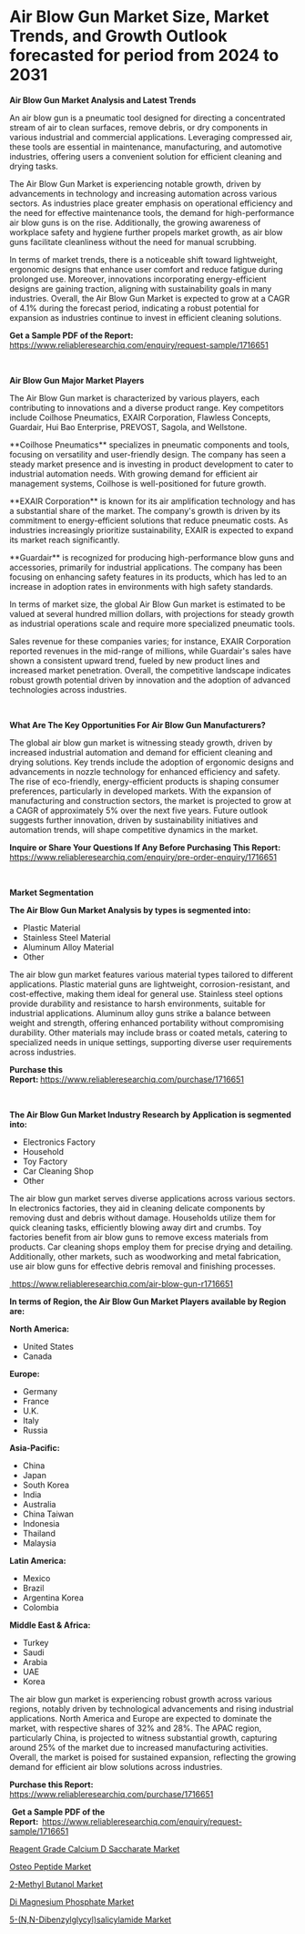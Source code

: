 <p><h1>Air Blow Gun Market Size, Market Trends, and Growth Outlook forecasted for period from 2024 to 2031</h1></p><p><strong>Air Blow Gun Market Analysis and Latest Trends</strong></p>
<p><p>An air blow gun is a pneumatic tool designed for directing a concentrated stream of air to clean surfaces, remove debris, or dry components in various industrial and commercial applications. Leveraging compressed air, these tools are essential in maintenance, manufacturing, and automotive industries, offering users a convenient solution for efficient cleaning and drying tasks.</p><p>The Air Blow Gun Market is experiencing notable growth, driven by advancements in technology and increasing automation across various sectors. As industries place greater emphasis on operational efficiency and the need for effective maintenance tools, the demand for high-performance air blow guns is on the rise. Additionally, the growing awareness of workplace safety and hygiene further propels market growth, as air blow guns facilitate cleanliness without the need for manual scrubbing.</p><p>In terms of market trends, there is a noticeable shift toward lightweight, ergonomic designs that enhance user comfort and reduce fatigue during prolonged use. Moreover, innovations incorporating energy-efficient designs are gaining traction, aligning with sustainability goals in many industries. Overall, the Air Blow Gun Market is expected to grow at a CAGR of 4.1% during the forecast period, indicating a robust potential for expansion as industries continue to invest in efficient cleaning solutions.</p></p>
<p><strong>Get a Sample PDF of the Report:&nbsp;</strong> <a href="https://www.reliableresearchiq.com/enquiry/request-sample/1716651?utm_campaign=1477&utm_medium=2&utm_source=Github&utm_content=ia&utm_term=10102024&utm_id=air-blow-gun">https://www.reliableresearchiq.com/enquiry/request-sample/1716651</a></p>
<p>&nbsp;</p>
<p><strong>Air Blow Gun Major Market Players</strong></p>
<p><p>The Air Blow Gun market is characterized by various players, each contributing to innovations and a diverse product range. Key competitors include Coilhose Pneumatics, EXAIR Corporation, Flawless Concepts, Guardair, Hui Bao Enterprise, PREVOST, Sagola, and Wellstone.</p><p>**Coilhose Pneumatics** specializes in pneumatic components and tools, focusing on versatility and user-friendly design. The company has seen a steady market presence and is investing in product development to cater to industrial automation needs. With growing demand for efficient air management systems, Coilhose is well-positioned for future growth.</p><p>**EXAIR Corporation** is known for its air amplification technology and has a substantial share of the market. The company's growth is driven by its commitment to energy-efficient solutions that reduce pneumatic costs. As industries increasingly prioritize sustainability, EXAIR is expected to expand its market reach significantly.</p><p>**Guardair** is recognized for producing high-performance blow guns and accessories, primarily for industrial applications. The company has been focusing on enhancing safety features in its products, which has led to an increase in adoption rates in environments with high safety standards.</p><p>In terms of market size, the global Air Blow Gun market is estimated to be valued at several hundred million dollars, with projections for steady growth as industrial operations scale and require more specialized pneumatic tools. </p><p>Sales revenue for these companies varies; for instance, EXAIR Corporation reported revenues in the mid-range of millions, while Guardair's sales have shown a consistent upward trend, fueled by new product lines and increased market penetration. Overall, the competitive landscape indicates robust growth potential driven by innovation and the adoption of advanced technologies across industries.</p></p>
<p>&nbsp;</p>
<p><strong>What Are The Key Opportunities For Air Blow Gun Manufacturers?</strong></p>
<p><p>The global air blow gun market is witnessing steady growth, driven by increased industrial automation and demand for efficient cleaning and drying solutions. Key trends include the adoption of ergonomic designs and advancements in nozzle technology for enhanced efficiency and safety. The rise of eco-friendly, energy-efficient products is shaping consumer preferences, particularly in developed markets. With the expansion of manufacturing and construction sectors, the market is projected to grow at a CAGR of approximately 5% over the next five years. Future outlook suggests further innovation, driven by sustainability initiatives and automation trends, will shape competitive dynamics in the market.</p></p>
<p><strong>Inquire or Share Your Questions If Any Before Purchasing This Report:</strong> <a href="https://www.reliableresearchiq.com/enquiry/pre-order-enquiry/1716651?utm_campaign=1477&utm_medium=2&utm_source=Github&utm_content=ia&utm_term=10102024&utm_id=air-blow-gun">https://www.reliableresearchiq.com/enquiry/pre-order-enquiry/1716651</a></p>
<p>&nbsp;</p>
<p><strong>Market Segmentation</strong></p>
<p><strong>The Air Blow Gun Market Analysis by types is segmented into:</strong></p>
<p><ul><li>Plastic Material</li><li>Stainless Steel Material</li><li>Aluminum Alloy Material</li><li>Other</li></ul></p>
<p><p>The air blow gun market features various material types tailored to different applications. Plastic material guns are lightweight, corrosion-resistant, and cost-effective, making them ideal for general use. Stainless steel options provide durability and resistance to harsh environments, suitable for industrial applications. Aluminum alloy guns strike a balance between weight and strength, offering enhanced portability without compromising durability. Other materials may include brass or coated metals, catering to specialized needs in unique settings, supporting diverse user requirements across industries.</p></p>
<p><strong>Purchase this Report:&nbsp;</strong><a href="https://www.reliableresearchiq.com/purchase/1716651?utm_campaign=1477&utm_medium=2&utm_source=Github&utm_content=ia&utm_term=10102024&utm_id=air-blow-gun">https://www.reliableresearchiq.com/purchase/1716651</a></p>
<p>&nbsp;</p>
<p><strong>The Air Blow Gun Market Industry Research by Application is segmented into:</strong></p>
<p><ul><li>Electronics Factory</li><li>Household</li><li>Toy Factory</li><li>Car Cleaning Shop</li><li>Other</li></ul></p>
<p><p>The air blow gun market serves diverse applications across various sectors. In electronics factories, they aid in cleaning delicate components by removing dust and debris without damage. Households utilize them for quick cleaning tasks, efficiently blowing away dirt and crumbs. Toy factories benefit from air blow guns to remove excess materials from products. Car cleaning shops employ them for precise drying and detailing. Additionally, other markets, such as woodworking and metal fabrication, use air blow guns for effective debris removal and finishing processes.</p></p>
<p><a href="https://www.reliableresearchiq.com/air-blow-gun-r1716651?utm_campaign=1477&utm_medium=2&utm_source=Github&utm_content=ia&utm_term=10102024&utm_id=air-blow-gun">&nbsp;https://www.reliableresearchiq.com/air-blow-gun-r1716651</a></p>
<p><strong>In terms of Region, the Air Blow Gun Market Players available by Region are:</strong></p>
<p>
    <p> <strong> North America: </strong>
        <ul>
            <li>United States</li>
            <li>Canada</li>
        </ul>
        </p> 
    <p> <strong> Europe: </strong>
        <ul>
            <li>Germany</li>
            <li>France</li>
            <li>U.K.</li>
            <li>Italy</li>
            <li>Russia</li>
        </ul>
        </p> 
    <p> <strong> Asia-Pacific: </strong>
        <ul>
            <li>China</li>
            <li>Japan</li>
            <li>South Korea</li>
            <li>India</li>
            <li>Australia</li>
            <li>China Taiwan</li>
            <li>Indonesia</li>
            <li>Thailand</li>
            <li>Malaysia</li>
        </ul>
        </p> 
    <p> <strong> Latin America: </strong>
        <ul>
            <li>Mexico</li>
            <li>Brazil</li>
            <li>Argentina Korea</li>
            <li>Colombia</li>
        </ul>
        </p> 
    <p> <strong> Middle East & Africa: </strong>
        <ul>
            <li>Turkey</li>
            <li>Saudi</li>
            <li>Arabia</li>
            <li>UAE</li>
            <li>Korea</li>
        </ul>
    </p>
    </p>
<p><p>The air blow gun market is experiencing robust growth across various regions, notably driven by technological advancements and rising industrial applications. North America and Europe are expected to dominate the market, with respective shares of 32% and 28%. The APAC region, particularly China, is projected to witness substantial growth, capturing around 25% of the market due to increased manufacturing activities. Overall, the market is poised for sustained expansion, reflecting the growing demand for efficient air blow solutions across industries.</p></p>
<p><strong>Purchase this Report: </strong><a href="https://www.reliableresearchiq.com/purchase/1716651?utm_campaign=1477&utm_medium=2&utm_source=Github&utm_content=ia&utm_term=10102024&utm_id=air-blow-gun">https://www.reliableresearchiq.com/purchase/1716651</a></p>
<p>&nbsp;<strong>Get a Sample PDF of the Report:&nbsp;&nbsp;</strong><a href="https://www.reliableresearchiq.com/enquiry/request-sample/1716651?utm_campaign=1477&utm_medium=2&utm_source=Github&utm_content=ia&utm_term=10102024&utm_id=air-blow-gun">https://www.reliableresearchiq.com/enquiry/request-sample/1716651</a></p>
<p><strong></strong></p>
<p><p><a href="https://www.linkedin.com/pulse/reagent-grade-calcium-d-saccharate-market-global-share-ranking-8dihf?utm_campaign=1477&utm_medium=2&utm_source=Github&utm_content=ia&utm_term=10102024&utm_id=air-blow-gun">Reagent Grade Calcium D Saccharate Market</a></p><p><a href="https://www.linkedin.com/pulse/global-osteo-peptide-market-share-growth-opportunities-aiovf?utm_campaign=1477&utm_medium=2&utm_source=Github&utm_content=ia&utm_term=10102024&utm_id=air-blow-gun">Osteo Peptide Market</a></p><p><a href="https://www.linkedin.com/pulse/2-methyl-butanol-market-share-new-trends-analysis-its-type-7kmxe?utm_campaign=1477&utm_medium=2&utm_source=Github&utm_content=ia&utm_term=10102024&utm_id=air-blow-gun">2-Methyl Butanol Market</a></p><p><a href="https://www.linkedin.com/pulse/pioneering-growth-analyzing-global-di-magnesium-phosphate-5sm8e?utm_campaign=1477&utm_medium=2&utm_source=Github&utm_content=ia&utm_term=10102024&utm_id=air-blow-gun">Di Magnesium Phosphate Market</a></p><p><a href="https://www.linkedin.com/pulse/5-nn-dibenzylglycylsalicylamide-market-size-share-analysis-w2kfe?utm_campaign=1477&utm_medium=2&utm_source=Github&utm_content=ia&utm_term=10102024&utm_id=air-blow-gun">5-(N,N-Dibenzylglycyl)salicylamide Market</a></p></p>
